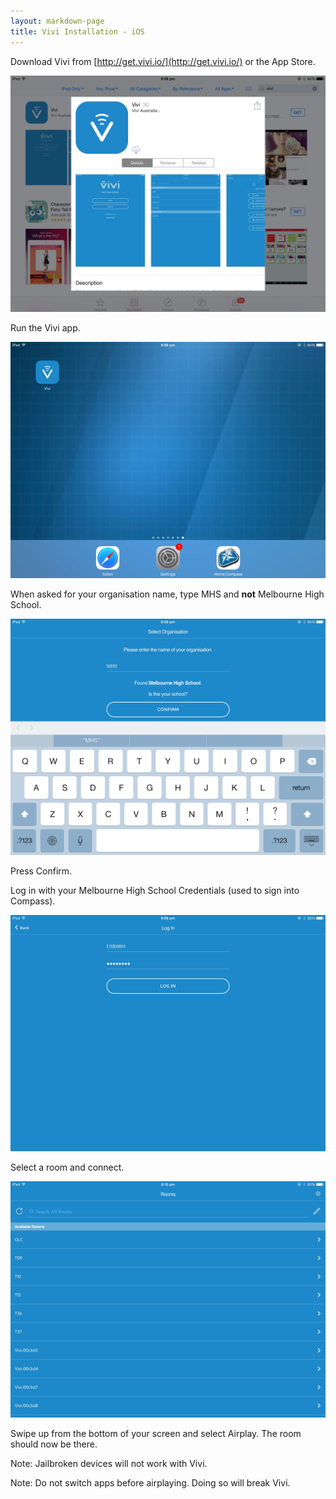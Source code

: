 ```yaml
---
layout: markdown-page
title: Vivi Installation - iOS
---
```

Download Vivi from [http://get.vivi.io/](http://get.vivi.io/) or the App Store.

![App Store Screen](img/appstore.jpg)

Run the Vivi app.

![iOS Home Screen with Vivi app icon](img/home.jpg)

When asked for your organisation name, type MHS and **not** Melbourne High School.

![MHS typed in. Confirmation text shown 'Is your school Melbourne High School?'](img/orgselect.jpg)

Press Confirm.

Log in with your Melbourne High School Credentials (used to sign into Compass).

![Log in screen with sample credentials filled in](img/login.jpg)

Select a room and connect.

![Screen listing available rooms](img/roomselect.jpg)

Swipe up from the bottom of your screen and select Airplay. The room should now be there.

Note: Jailbroken devices will not work with Vivi.

Note: Do not switch apps before airplaying. Doing so will break Vivi.
